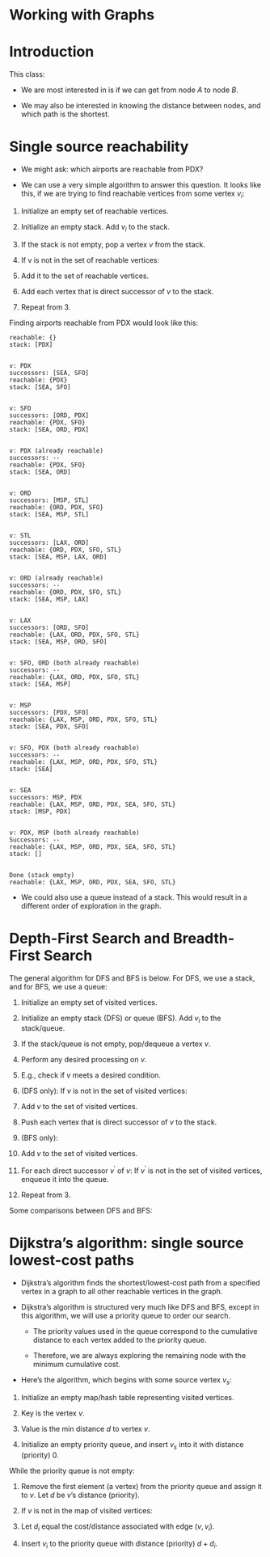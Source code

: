 # Working with Graphs

# Introduction

This class: 

- We are most interested in is if we can get from node $A$ to node $B$.

- We may also be interested in knowing the distance between nodes, and which path is the shortest. 

# Single source reachability

- We might ask: which airports are reachable from PDX?

- We can use a very simple algorithm to answer this question. It looks like this, if we are trying to find reachable vertices from some vertex $v_i$: 

1. Initialize an empty set of reachable vertices.

2. Initialize an empty stack. Add $v_i$ to the stack.

3. If the stack is not empty, pop a vertex $v$ from the stack.

4. If v is not in the set of reachable vertices:

  1. Add it to the set of reachable vertices.

  2. Add each vertex that is direct successor of $v$ to the stack.

5. Repeat from 3.

Finding airports reachable from PDX would look like this:

```{}
reachable: {}
stack: [PDX]


v: PDX
successors: [SEA, SFO]
reachable: {PDX}
stack: [SEA, SFO]


v: SFO
successors: [ORD, PDX]
reachable: {PDX, SFO}
stack: [SEA, ORD, PDX]


v: PDX (already reachable)
successors: --
reachable: {PDX, SFO}
stack: [SEA, ORD]


v: ORD
successors: [MSP, STL]
reachable: {ORD, PDX, SFO}
stack: [SEA, MSP, STL]


v: STL
successors: [LAX, ORD]
reachable: {ORD, PDX, SFO, STL}
stack: [SEA, MSP, LAX, ORD]


v: ORD (already reachable)
successors: --
reachable: {ORD, PDX, SFO, STL}
stack: [SEA, MSP, LAX]


v: LAX
successors: [ORD, SFO]
reachable: {LAX, ORD, PDX, SFO, STL}
stack: [SEA, MSP, ORD, SFO]


v: SFO, ORD (both already reachable)
successors: --
reachable: {LAX, ORD, PDX, SFO, STL}
stack: [SEA, MSP]


v: MSP
successors: [PDX, SFO]
reachable: {LAX, MSP, ORD, PDX, SFO, STL}
stack: [SEA, PDX, SFO]


v: SFO, PDX (both already reachable)
successors: --
reachable: {LAX, MSP, ORD, PDX, SFO, STL}
stack: [SEA]


v: SEA
successors: MSP, PDX
reachable: {LAX, MSP, ORD, PDX, SEA, SFO, STL}
stack: [MSP, PDX]


v: PDX, MSP (both already reachable)
Successors: --
reachable: {LAX, MSP, ORD, PDX, SEA, SFO, STL}
stack: []


Done (stack empty)
reachable: {LAX, MSP, ORD, PDX, SEA, SFO, STL}
```

- We could also use a queue instead of a stack. This would result in a different order of exploration in the graph. 

# Depth-First Search and Breadth-First Search


The general algorithm for DFS and BFS is below. For DFS, we use a stack, and for BFS, we use a queue: 

1. Initialize an empty set of visited vertices.

2. Initialize an empty stack (DFS) or queue (BFS). Add $v_i$ to the stack/queue.

3. If the stack/queue is not empty, pop/dequeue a vertex $v$.

4. Perform any desired processing on $v$.

  1. E.g., check if $v$ meets a desired condition.
  
5. (DFS only): If $v$ is not in the set of visited vertices:

  1. Add $v$ to the set of visited vertices.

  2. Push each vertex that is direct successor of $v$ to the stack.

6. (BFS only):

  1. Add $v$ to the set of visited vertices.

  2. For each direct successor $v^{'}$ of $v$: If $v^{'}$ is not in the set of visited vertices, enqueue it into the queue. 

7. Repeat from 3.


Some comparisons between DFS and BFS:



# Dijkstra’s algorithm: single source lowest-cost paths

- Dijkstra’s algorithm finds the shortest/lowest-cost path from a specified vertex in a graph to all other reachable vertices in the graph.

- Dijkstra’s algorithm is structured very much like DFS and BFS, except in this algorithm, we will use a priority queue to order our search.

  - The priority values used in the queue correspond to the cumulative distance to each vertex added to the priority queue. 

  - Therefore, we are always exploring the remaining node with the minimum cumulative cost.

- Here’s the algorithm, which begins with some source vertex $v_s$:

1. Initialize an empty map/hash table representing visited vertices.

  1. Key is the vertex $v$.

  2. Value is the min distance $d$ to vertex $v$.

2. Initialize an empty priority queue, and insert $v_s$ into it with distance (priority) $0$.

While the priority queue is not empty:

1. Remove the first element (a vertex) from the priority queue and assign it to $v$. Let $d$ be $v$’s distance (priority). 

2. If $v$ is not in the map of visited vertices:

1. Let $d_i$ equal the cost/distance associated with edge $(v, v_i)$.

2. Insert $v_i$ to the priority queue with distance (priority) $d + d_i$.



